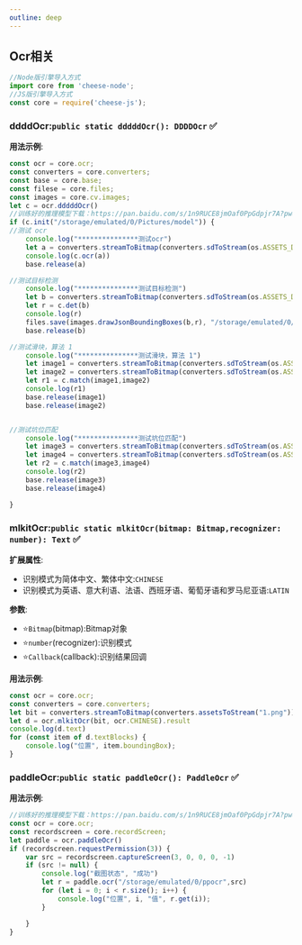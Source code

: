 ```yaml
---
outline: deep
---
```


## Ocr相关

```javascript
//Node版引擎导入方式
import core from 'cheese-node';
//JS版引擎导入方式
const core = require('cheese-js');
```

### ddddOcr:`public static dddddOcr(): DDDDOcr` :white_check_mark:

**用法示例**:

```javascript
const ocr = core.ocr;
const converters = core.converters;
const base = core.base;
const filese = core.files;
const images = core.cv.images;
let c = ocr.dddddOcr()
//训练好的推理模型下载：https://pan.baidu.com/s/1n9RUCE8jmOaf0PpGdpjr7A?pwd=1234 （其他 >Ai模型 >paddleocr模型）
if (c.init("/storage/emulated/0/Pictures/model")) {
//测试 ocr
    console.log("***************测试ocr")
    let a = converters.streamToBitmap(converters.sdToStream(os.ASSETS_DIRECTORY.path+"/3.png"))
    console.log(c.ocr(a))
    base.release(a)

//测试目标检测
    console.log("***************测试目标检测")
    let b = converters.streamToBitmap(converters.sdToStream(os.ASSETS_DIRECTORY.path+"/5.jpg"))
    let r = c.det(b)
    console.log(r)
    files.save(images.drawJsonBoundingBoxes(b,r), "/storage/emulated/0/test1.png") //保存到本地绘制图片
    base.release(b)

//测试滑块，算法 1
    console.log("***************测试滑块，算法 1")
    let image1 = converters.streamToBitmap(converters.sdToStream(os.ASSETS_DIRECTORY.path+"/a.png"))
    let image2 = converters.streamToBitmap(converters.sdToStream(os.ASSETS_DIRECTORY.path+"/b.png"))
    let r1 = c.match(image1,image2)
    console.log(r1)
    base.release(image1)
    base.release(image2)


//测试坑位匹配
    console.log("***************测试坑位匹配")
    let image3 = converters.streamToBitmap(converters.sdToStream(os.ASSETS_DIRECTORY.path+"/c.jpg"))
    let image4 = converters.streamToBitmap(converters.sdToStream(os.ASSETS_DIRECTORY.path+"/d.jpg"))
    let r2 = c.match(image3,image4)
    console.log(r2)
    base.release(image3)
    base.release(image4)

}
```

### mlkitOcr:`public static mlkitOcr(bitmap: Bitmap,recognizer: number): Text` :white_check_mark:

**扩展属性**:

- 识别模式为简体中文、繁体中文:`CHINESE`
- 识别模式为英语、意大利语、法语、西班牙语、葡萄牙语和罗马尼亚语:`LATIN`

**参数**:

- ⭐`Bitmap`(bitmap):Bitmap对象
- ⭐`number`(recognizer):识别模式
- ⭐`Callback`(callback):识别结果回调


**用法示例**:

```javascript
const ocr = core.ocr;
const converters = core.converters;
let bit = converters.streamToBitmap(converters.assetsToStream("1.png"))
let d = ocr.mlkitOcr(bit, ocr.CHINESE).result
console.log(d.text)
for (const item of d.textBlocks) {
    console.log("位置", item.boundingBox);
}
```

### paddleOcr:`public static paddleOcr(): PaddleOcr` :white_check_mark:

**用法示例**:

```javascript
//训练好的推理模型下载：https://pan.baidu.com/s/1n9RUCE8jmOaf0PpGdpjr7A?pwd=1234 （其他 >Ai模型 >paddleocr模型）
const ocr = core.ocr;
const recordscreen = core.recordScreen;
let paddle = ocr.paddleOcr()
if (recordscreen.requestPermission(3)) {
    var src = recordscreen.captureScreen(3, 0, 0, 0, -1)
    if (src != null) {
        console.log("截图状态", "成功")
        let r = paddle.ocr("/storage/emulated/0/ppocr",src)
        for (let i = 0; i < r.size(); i++) {
            console.log("位置", i, "值", r.get(i));
        }

    }
}
```
